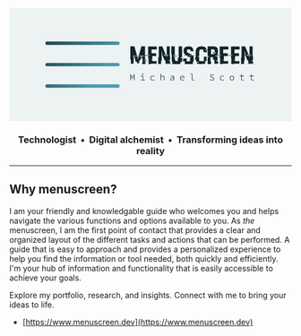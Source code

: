 <p align="center"><img align="center" src="https://raw.githubusercontent.com/menuscreen/menuscreen/main/.github/images/menuscreen_github.png" /></p>
<h3 align="center">Technologist &nbsp;&bull;&nbsp; Digital alchemist &nbsp;&bull;&nbsp; Transforming ideas into reality</h3>

---

## Why menuscreen?

I am your friendly and knowledgable guide who welcomes you and helps navigate the various functions and options available to you. As *the* menuscreen, I am the first point of contact that provides a clear and organized layout of the different tasks and actions that can be performed. A guide that is easy to approach and provides a personalized experience to help you find the information or tool needed, both quickly and efficiently. I'm your hub of information and functionality that is easily accessible to achieve your goals. 

Explore my portfolio, research, and insights. Connect with me to bring your ideas to life.

 - [https://www.menuscreen.dev](https://www.menuscreen.dev)
